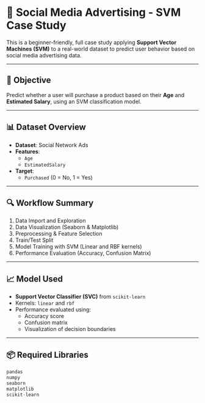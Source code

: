 # 🧠 Social Media Advertising - SVM Case Study

This is a beginner-friendly, full case study applying **Support Vector Machines (SVM)** to a real-world dataset to predict user behavior based on social media advertising data.

---

## 📌 Objective

Predict whether a user will purchase a product based on their **Age** and **Estimated Salary**, using an SVM classification model.

---

## 📊 Dataset Overview

- **Dataset**: Social Network Ads
- **Features**:
  - `Age`
  - `EstimatedSalary`
- **Target**:
  - `Purchased` (0 = No, 1 = Yes)

---

## 🔍 Workflow Summary

1. Data Import and Exploration
2. Data Visualization (Seaborn & Matplotlib)
3. Preprocessing & Feature Selection
4. Train/Test Split
5. Model Training with SVM (Linear and RBF kernels)
6. Performance Evaluation (Accuracy, Confusion Matrix)

---

## 📈 Model Used

- **Support Vector Classifier (SVC)** from `scikit-learn`
- Kernels: `linear` and `rbf`
- Performance evaluated using:
  - Accuracy score
  - Confusion matrix
  - Visualization of decision boundaries

---

## 📦 Required Libraries

```python
pandas
numpy
seaborn
matplotlib
scikit-learn
